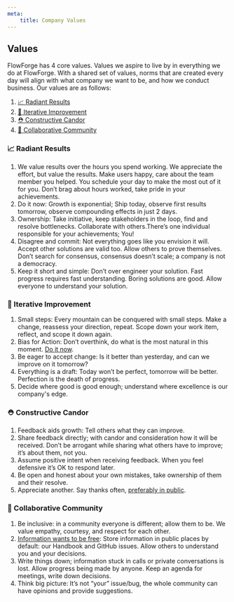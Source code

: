 ```yaml
---
meta:
    title: Company Values
---
```


## Values

FlowForge has 4 core values. Values we aspire to live by in everything we do at
FlowForge. With a shared set of values, norms that are created every day will
align with what company we want to be, and how we conduct business. Our values
are as follows:

1. [📈 Radiant Results](#📈-radiant-results)
2. [🔁 Iterative Improvement](#🔁-iterative-improvement)
3. [⛑️  Constructive Candor]()
4. [👥 Collaborative Community]()

### 📈 Radiant Results

1. We value results over the hours you spend working. We appreciate the effort, but value the results. Make users happy, care about the team member you helped. You schedule your day to make the most out of it for you. Don’t brag about hours worked, take pride in your achievements.
1. <a name="doitnow">Do it now</a>: Growth is exponential; Ship today, observe first results tomorrow, observe compounding effects in just 2 days.
1. Ownership: Take initiative, keep stakeholders in the loop, find and resolve bottlenecks. Collaborate with others.There’s one individual responsible for your achievements; You!
1. Disagree and commit: Not everything goes like you envision it will. Accept other solutions are valid too. Allow others to prove themselves. Don’t search for consensus, consensus doesn’t scale; a company is not a democracy.
1. Keep it short and simple: Don’t over engineer your solution. Fast progress requires fast understanding. Boring solutions are good. Allow everyone to understand your solution.

### 🔁 Iterative Improvement

1. Small steps: Every mountain can be conquered with small steps. Make a change, reassess your direction, repeat. Scope down your work item, reflect, and scope it down again.
1. Bias for Action: Don’t overthink, do what is the most natural in this moment. [Do it now](#doitnow).
1. Be eager to accept change: Is it better than yesterday, and can we improve on it tomorrow?
1. Everything is a draft: Today won’t be perfect, tomorrow will be better. Perfection is the death of progress.
1. Decide where good is good enough; understand where excellence is our company's edge.

### ⛑️ Constructive Candor

1. Feedback aids growth: Tell others what they can improve.  
1. Share feedback directly; with candor and consideration how it will be received. Don’t be arrogant while sharing what others have to improve; it’s about them, not you.
1. Assume positive intent when receiving feedback. When you feel defensive it’s OK to respond later.
1. Be open and honest about your own mistakes, take ownership of them and their resolve.
1. Appreciate another. Say thanks often, [preferably in public](./communication/#feedback-and-thanks).

### 👥 Collaborative Community

1. Be inclusive: in a community everyone is different; allow them to be. We value empathy, courtesy, and respect for each other.
1. [Information wants to be free](https://en.wikipedia.org/wiki/Information_wants_to_be_free): Store information in public places by default: our Handbook and GitHub issues. Allow others to understand you and your decisions.
1. Write things down; information stuck in calls or private conversations is lost. Allow progress being made by anyone. Keep an agenda for meetings, write down decisions.
1. Think big picture: It’s not “your” issue/bug, the whole community can have opinions and provide suggestions.


